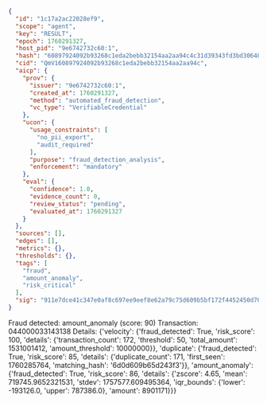 ```json
{
  "id": "1c17a2ac22028ef9",
  "scope": "agent",
  "key": "RESULT",
  "epoch": 1760291327,
  "host_pid": "9e6742732c60:1",
  "hash": "60897924092b93268c1eda2bebb32154aa2aa94c4c31d39343fd3bd30640a496",
  "cid": "QmV160897924092b93268c1eda2bebb32154aa2aa94c",
  "aicp": {
    "prov": {
      "issuer": "9e6742732c60:1",
      "created_at": 1760291327,
      "method": "automated_fraud_detection",
      "vc_type": "VerifiableCredential"
    },
    "ucon": {
      "usage_constraints": [
        "no_pii_export",
        "audit_required"
      ],
      "purpose": "fraud_detection_analysis",
      "enforcement": "mandatory"
    },
    "eval": {
      "confidence": 1.0,
      "evidence_count": 0,
      "review_status": "pending",
      "evaluated_at": 1760291327
    }
  },
  "sources": [],
  "edges": [],
  "metrics": {},
  "thresholds": {},
  "tags": [
    "fraud",
    "amount_anomaly",
    "risk_critical"
  ],
  "sig": "911e7dce41c347e0af8c697ee9eef8e62a79c75d609b5bf172f4452450d70afc"
}
```

Fraud detected: amount_anomaly (score: 90)
Transaction: 044000033143138
Details: {'velocity': {'fraud_detected': True, 'risk_score': 100, 'details': {'transaction_count': 172, 'threshold': 50, 'total_amount': 1531001412, 'amount_threshold': 10000000}}, 'duplicate': {'fraud_detected': True, 'risk_score': 85, 'details': {'duplicate_count': 171, 'first_seen': 1760285764, 'matching_hash': '6d0d609b65d243f3'}}, 'amount_anomaly': {'fraud_detected': True, 'risk_score': 86, 'details': {'zscore': 4.65, 'mean': 719745.9652321531, 'stdev': 1757577.609495364, 'iqr_bounds': {'lower': -193126.0, 'upper': 787386.0}, 'amount': 8901171}}}